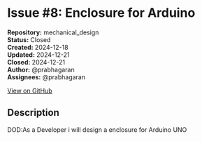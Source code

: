 # Issue #8: Enclosure for Arduino

**Repository:** mechanical_design  
**Status:** Closed  
**Created:** 2024-12-18  
**Updated:** 2024-12-21  
**Closed:** 2024-12-21  
**Author:** @prabhagaran  
**Assignees:** @prabhagaran  

[View on GitHub](https://github.com/Simtestlab/mechanical_design/issues/8)

## Description

DOD:As a Developer i will design a enclosure for Arduino UNO